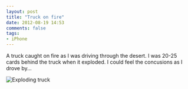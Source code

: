 ```yaml
---
layout: post
title: "Truck on fire"
date: 2012-08-19 14:53
comments: false
tags:
- iPhone
---
```

A truck caught on fire as I was driving through the desert.  I was 20-25 cards behind the truck when it exploded.  I could feel the concusions as I drove by...

![Exploding truck](http://media.eick.us/media/photographs/2012/2012-08-19/2012-08-03at13.19.21.jpg)

